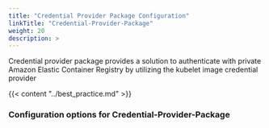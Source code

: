 ```yaml
---
title: "Credential Provider Package Configuration"
linkTitle: "Credential-Provider-Package"
weight: 20
description: >
---
```


Credential provider package provides a solution to authenticate with private Amazon Elastic Container Registry by utilizing the kubelet image credential provider

{{< content "../best_practice.md" >}}

### Configuration options for Credential-Provider-Package
